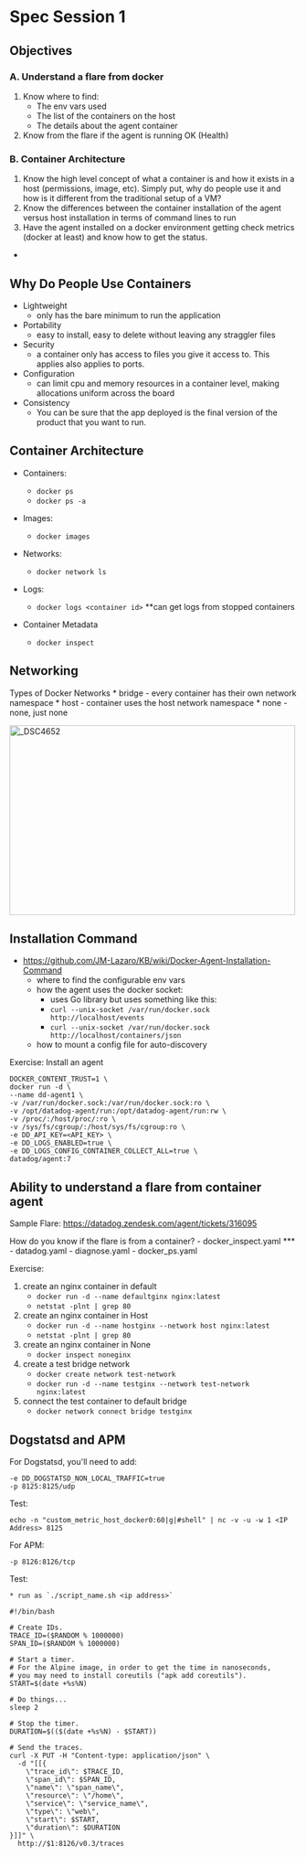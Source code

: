 # Spec Session 1


## Objectives
### A. Understand a flare from docker
1. Know where to find:
	* The env vars used
	* The list of the containers on the host
	* The details about the agent container
2. Know from the flare if the agent is running OK (Health)

### B. Container Architecture
1. Know the high level concept of what a container is and how it exists in a host (permissions, image, etc). Simply put, why do people use it and how is it different from the traditional setup of a VM? 
2. Know the differences between the container installation of the agent versus host installation in terms of command lines to run
3. Have the agent installed on a docker environment getting check metrics (docker at least) and know how to get the status.

-

## Why Do People Use Containers

- Lightweight
	- only has the bare minimum to run the application
- Portability
	- easy to install, easy to delete without leaving any straggler files
- Security
	- a container only has access to files you give it access to. This applies also applies to ports.
- Configuration
	- can limit cpu and memory resources in a container level, making allocations uniform across the board
 - Consistency
	- You can be sure that the app deployed is the final version of the product that you want to run.


## Container Architecture

* Containers: 
	- `docker ps`
	- `docker ps -a`
* Images:
	- `docker images`
* Networks:
	- `docker network ls`

*  Logs:
	- `docker logs <container id>` **can get logs from stopped containers
* Container Metadata
	-  `docker inspect`

## Networking

Types of Docker Networks
	* bridge - every container has their own network namespace
	* host - container uses the host network namespace
	* none - none, just none
	
<img src="https://user-images.githubusercontent.com/30991348/87386124-1d6aad80-c5e3-11ea-927b-6e37a17afd3e.png" width="500" height="332" alt="_DSC4652"></a>


## Installation Command
- https://github.com/JM-Lazaro/KB/wiki/Docker-Agent-Installation-Command
	- where to find the configurable env vars
	- how the agent uses the docker socket:
		- uses Go library but uses something like this:
		* `curl --unix-socket /var/run/docker.sock http://localhost/events`
		* `curl --unix-socket /var/run/docker.sock http://localhost/containers/json`
	- how to mount a config file for auto-discovery

Exercise: Install an agent

```
DOCKER_CONTENT_TRUST=1 \
docker run -d \
--name dd-agent1 \
-v /var/run/docker.sock:/var/run/docker.sock:ro \
-v /opt/datadog-agent/run:/opt/datadog-agent/run:rw \
-v /proc/:/host/proc/:ro \
-v /sys/fs/cgroup/:/host/sys/fs/cgroup:ro \
-e DD_API_KEY=<API_KEY> \
-e DD_LOGS_ENABLED=true \
-e DD_LOGS_CONFIG_CONTAINER_COLLECT_ALL=true \
datadog/agent:7
```


## Ability to understand a flare from container agent
Sample Flare: https://datadog.zendesk.com/agent/tickets/316095

How do you know if the flare is from a container?
	- docker_inspect.yaml ***
	- datadog.yaml
	- diagnose.yaml
	- docker_ps.yaml


	

Exercise:
1. create an nginx container in default
	* `docker run -d --name defaultginx nginx:latest`
	* `netstat -plnt | grep 80`
2. create an nginx container in Host
	* `docker run -d --name hostginx --network host nginx:latest`
	* `netstat -plnt | grep 80`
3. create an nginx container in None
	* `docker inspect noneginx`
4. create a test bridge network
	* `docker create network test-network`
	* `docker run -d --name testginx --network test-network nginx:latest`
5. connect the test container to default bridge
	* `docker network connect bridge testginx`


## Dogstatsd and APM
For Dogstatsd, you'll need to add:
```
-e DD_DOGSTATSD_NON_LOCAL_TRAFFIC=true
-p 8125:8125/udp
```

Test:
```
echo -n "custom_metric_host_docker0:60|g|#shell" | nc -v -u -w 1 <IP Address> 8125
```

For APM:
```
-p 8126:8126/tcp
```

Test:

	* run as `./script_name.sh <ip address>`

```
#!/bin/bash

# Create IDs.
TRACE_ID=($RANDOM % 1000000)
SPAN_ID=($RANDOM % 1000000)

# Start a timer.
# For the Alpine image, in order to get the time in nanoseconds,
# you may need to install coreutils ("apk add coreutils").
START=$(date +%s%N)

# Do things...
sleep 2

# Stop the timer.
DURATION=$(($(date +%s%N) - $START))

# Send the traces.
curl -X PUT -H "Content-type: application/json" \
  -d "[[{
    \"trace_id\": $TRACE_ID,
    \"span_id\": $SPAN_ID,
    \"name\": \"span_name\",
    \"resource\": \"/home\",
    \"service\": \"service_name\",
    \"type\": \"web\",
    \"start\": $START,
    \"duration\": $DURATION
}]]" \
  http://$1:8126/v0.3/traces
```

